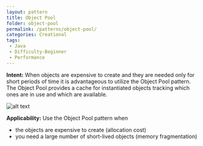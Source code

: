 ```yaml
---
layout: pattern
title: Object Pool
folder: object-pool
permalink: /patterns/object-pool/
categories: Creational
tags:
 - Java
 - Difficulty-Beginner
 - Performance
---
```


**Intent:** When objects are expensive to create and they are needed only for
short periods of time it is advantageous to utilize the Object Pool pattern.
The Object Pool provides a cache for instantiated objects tracking which ones
are in use and which are available.

![alt text](./etc/object-pool.png "Object Pool")

**Applicability:** Use the Object Pool pattern when

* the objects are expensive to create (allocation cost)
* you need a large number of short-lived objects (memory fragmentation)
